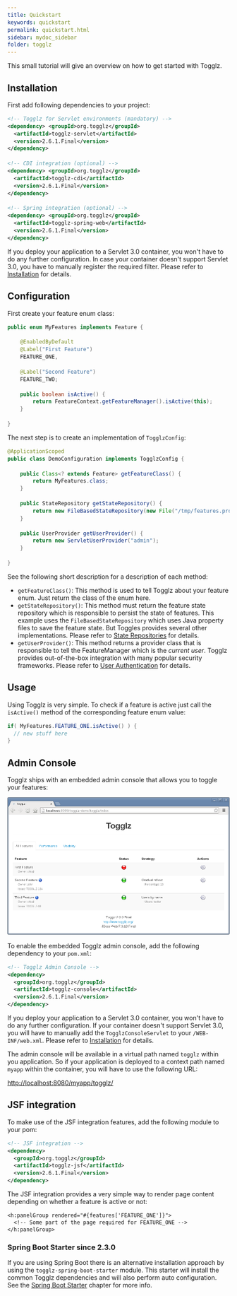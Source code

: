 ```yaml
---
title: Quickstart
keywords: quickstart
permalink: quickstart.html
sidebar: mydoc_sidebar
folder: togglz
---
```


This small tutorial will give an overview on how to get started with Togglz.

## Installation

First add following dependencies to your project:
```xml
<!-- Togglz for Servlet environments (mandatory) --> 
<dependency> <groupId>org.togglz</groupId> 
  <artifactId>togglz-servlet</artifactId> 
  <version>2.6.1.Final</version> 
</dependency> 

<!-- CDI integration (optional) --> 
<dependency> <groupId>org.togglz</groupId> 
  <artifactId>togglz-cdi</artifactId> 
  <version>2.6.1.Final</version> 
</dependency> 

<!-- Spring integration (optional) --> 
<dependency> <groupId>org.togglz</groupId> 
  <artifactId>togglz-spring-web</artifactId> 
  <version>2.6.1.Final</version> 
</dependency>
```


If you deploy your application to a Servlet 3.0 container, you won't have to do any further configuration. In case your container doesn't support Servlet 3.0, you have to manually register the required filter. Please refer to [Installation](/documentation/installation.html) for details.

## Configuration

First create your feature enum class:

```java
public enum MyFeatures implements Feature {

    @EnabledByDefault
    @Label("First Feature")
    FEATURE_ONE,
    
    @Label("Second Feature")
    FEATURE_TWO;
    
    public boolean isActive() {
        return FeatureContext.getFeatureManager().isActive(this);
    }
    
}
```

The next step is to create an implementation of `TogglzConfig`:

```java
@ApplicationScoped
public class DemoConfiguration implements TogglzConfig {

    public Class<? extends Feature> getFeatureClass() {
        return MyFeatures.class;
    }

    public StateRepository getStateRepository() {
        return new FileBasedStateRepository(new File("/tmp/features.properties"));
    }

    public UserProvider getUserProvider() {
        return new ServletUserProvider("admin");
    }

}
```

See the following short description for a description of each method:

-   `getFeatureClass()`: This method is used to tell Togglz about your feature enum. Just return the class of the enum here.
-   `getStateRepository()`: This method must return the feature state repository which is responsible to persist the state of features. This example uses the `FileBasedStateRepository` which uses Java property files to save the feature state. But Toggles provides several other implementations. Please refer to [State Repositories](/documentation/repositories.html) for details.
-   `getUserProvider()`: This method returns a provider class that is responsible to tell the FeatureManager which is the _current user_. Togglz provides out-of-the-box integration with many popular security frameworks. Please refer to [User Authentication](/documentation/authentication.html) for details.

## Usage

Using Togglz is very simple. To check if a feature is active just call the `isActive()` method of the corresponding feature enum value:

```java
if( MyFeatures.FEATURE_ONE.isActive() ) {
  // new stuff here
}
```

## Admin Console

Togglz ships with an embedded admin console that allows you to toggle your features:

![](/images/screenshot-admin-console.png)

To enable the embedded Togglz admin console, add the following dependency to your `pom.xml`:

```xml
<!-- Togglz Admin Console -->
<dependency>
  <groupId>org.togglz</groupId>
  <artifactId>togglz-console</artifactId>
  <version>2.6.1.Final</version>
</dependency>
```

If you deploy your application to a Servlet 3.0 container, you won't have to do any further configuration. If your container doesn't support Servlet 3.0, you will have to manually add the `TogglzConsoleServlet` to your `/WEB-INF/web.xml`. Please refer to [Installation](/documentation/installation.html) for details.

The admin console will be available in a virtual path named `togglz` within you application. So if your application is deployed to a context path named `myapp` within the container, you will have to use the following URL:

[http://localhost:8080/myapp/togglz/](http://localhost:8080/myapp/togglz/)

## JSF integration

To make use of the JSF integration features, add the following module to your pom:

```xml
<!-- JSF integration -->
<dependency>
  <groupId>org.togglz</groupId>
  <artifactId>togglz-jsf</artifactId>
  <version>2.6.1.Final</version>
</dependency>
```

The JSF integration provides a very simple way to render page content depending on whether a feature is active or not:

```thymeleaftemplatesfragmentexpressions
<h:panelGroup rendered="#{features['FEATURE_ONE']}">
  <!-- Some part of the page required for FEATURE_ONE -->
</h:panelGroup>
```

### Spring Boot Starter <span class="label label-danger">since 2.3.0</span>

If you are using Spring Boot there is an alternative installation approach by using the `togglz-spring-boot-starter` module. This starter will install the common Togglz dependencies and will also perform auto configuration. See the [Spring Boot Starter](/documentation/spring-boot-starter.html) chapter for more info.